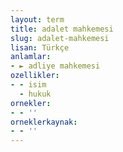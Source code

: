 ```yaml
---
layout: term
title: adalet mahkemesi
slug: adalet-mahkemesi
lisan: Türkçe
anlamlar:
- ► adliye mahkemesi
ozellikler:
- - isim
  - hukuk
ornekler:
- - ''
orneklerkaynak:
- - ''
---
```

